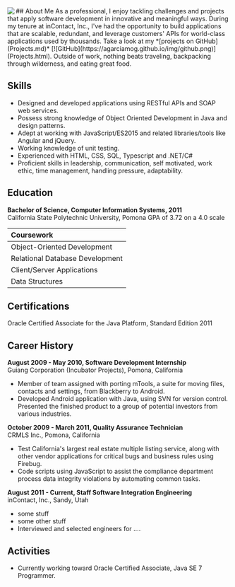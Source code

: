 <img align="left" src="https://agarciamog.github.io/img/boss.png">
## About Me
As a professional, I enjoy tackling challenges and projects that apply software development in innovative and meaningful ways. During my tenure at inContact, Inc., I've had the opportunity to build applications that are scalable, redundant, and leverage customers' APIs for world-class applications used by thousands. Take a look at my *[projects on GitHub](Projects.md)* [![GitHub](https://agarciamog.github.io/img/github.png)](Projects.html). Outside of work, nothing beats traveling, backpacking through wilderness, and eating great food.

## Skills
* Designed and developed applications using RESTful APIs and SOAP web services.
* Possess strong knowledge of Object Oriented Development in Java and design patterns.
* Adept at working with JavaScript/ES2015 and related libraries/tools like Angular and jQuery.
* Working knowledge of unit testing.
* Experienced with HTML, CSS, SQL, Typescript and .NET/C#
* Proficient skills in leadership, communication, self motivated, work ethic, time management, handling pressure, adaptability.

## Education
**Bachelor of Science, Computer Information Systems, 2011** <br>
California State Polytechnic University, Pomona
GPA of 3.72 on a 4.0 scale

| Coursework                                                                  |
|:--------------------------------------------------------------------------- |
| Object-Oriented Development      | Software Engineering Design and Analysis |
| Relational Database Development  | Advanced Java Programming                |
| Client/Server Applications       | Internetworking with Linux               |
| Data Structures                  | Web Development                          |

## Certifications
Oracle Certified Associate for the Java Platform, Standard Edition 2011

## Career History
**August 2009 - May 2010, Software Development Internship** <br>
Guiang Corporation (Incubator Projects), Pomona, California
* Member of team assigned with porting mTools, a suite for moving files, contacts and settings, from Blackberry to Android.
* Developed Android application with Java, using SVN for version control. Presented the finished product to a group of potential investors from various industries.

**October 2009 - March 2011, Quality Assurance Technician** <br>
CRMLS Inc., Pomona, California
* Test California's largest real estate multiple listing service, along with other vendor applications for critical bugs and business rules using Firebug.
* Code scripts using JavaScript to assist the compliance department process data integrity violations by automating common tasks.

**August 2011 - Current, Staff Software Integration Engineering** <br>
inContact, Inc., Sandy, Utah
* some stuff  
* some other stuff
* Interviewed and selected engineers for ....

## Activities
* Currently working toward Oracle Certified Associate, Java SE 7 Programmer.
